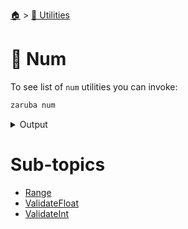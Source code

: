 <!--startTocHeader-->
[🏠](../../README.md) > [🔧 Utilities](../README.md)
# 🔢 Num
<!--endTocHeader-->

To see list of `num` utilities you can invoke:

<!--startCode-->
```bash
zaruba num
```
 
<details>
<summary>Output</summary>
 
```````
Number manipulation utilities

Usage:
  zaruba num [command]

Available Commands:
  range         Print numbers sequentially
  validateFloat Check whether value is valid float or not
  validateInt   Check whether value is valid int or not

Flags:
  -h, --help   help for num

Use "zaruba num [command] --help" for more information about a command.
```````
</details>
<!--endCode-->

<!--startTocSubTopic-->
# Sub-topics
* [Range](range.md)
* [ValidateFloat](validatefloat.md)
* [ValidateInt](validateint.md)
<!--endTocSubTopic-->